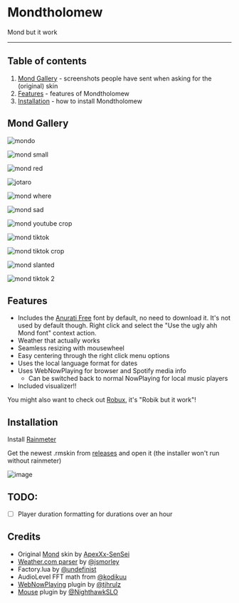 # Mondtholomew

Mond but it work

---

## Table of contents

1. [Mond Gallery](#gallery) - screenshots people have sent when asking for the (original) skin
2. [Features](#features) - features of Mondtholomew
3. [Installation](#installation) - how to install Mondtholomew

## Mond Gallery

![mondo](https://user-images.githubusercontent.com/93496808/196546066-9f953b05-69fe-4f50-9a01-b58d1e03d107.jpg)

![mond small](https://user-images.githubusercontent.com/93496808/209139555-5de5a09d-bf11-47b5-a035-882a5671db4f.png)

![mond red](https://user-images.githubusercontent.com/93496808/218572990-d6461595-65c8-44dd-bcbd-2a13b0ae0bcb.png)

![jotaro](https://user-images.githubusercontent.com/93496808/219949044-550f362a-cdf4-4b5d-bc36-606afd09b5b4.png)

![mond where](https://user-images.githubusercontent.com/93496808/220199039-bb8ab963-5e0c-471e-8f7f-d4d3bba14a88.png)

![mond sad](https://user-images.githubusercontent.com/93496808/221367561-7f852938-62b7-4a02-add1-191d8107b2d2.jpg)

![mond youtube crop](https://user-images.githubusercontent.com/93496808/222760711-75601013-22c1-4ff3-af77-f700519ebac2.jpg)

![mond tiktok](https://user-images.githubusercontent.com/93496808/221813383-5d7beee3-a50f-4acd-90b9-61779b0cc533.png)

![mond tiktok crop](https://user-images.githubusercontent.com/93496808/222759978-207f2013-5059-47e8-8d17-e33a99995d82.png)

![mond slanted](https://user-images.githubusercontent.com/93496808/223145096-20c08f77-a16f-4930-9eb1-3028cab515b1.jpg)

![mond tiktok 2](https://user-images.githubusercontent.com/93496808/227754645-73f512b8-506b-4bdc-9ae3-4e0ef8e89bda.jpg)

## Features

- Includes the [Anurati Free](https://www.behance.net/gallery/33704618/ANURATI-Free-Font) font by default, no need to download it. It's not used by default though. Right click and select the "Use the ugly ahh Mond font" context action.
- Weather that actually works
- Seamless resizing with mousewheel
- Easy centering through the right click menu options
- Uses the local language format for dates
- Uses WebNowPlaying for browser and Spotify media info
  - Can be switched back to normal NowPlaying for local music players
- Included visualizer!!

You might also want to check out [Robux](https://github.com/reisir/robux), it's "Robik but it work"!

## Installation

Install [Rainmeter](https://www.rainmeter.net/)

Get the newest .rmskin from [releases](https://github.com/reisir/mondtholomew/releases) and open it (the installer won't run without rainmeter)

![image](https://user-images.githubusercontent.com/93496808/210018027-e1c0f16d-037f-4bc4-bf13-7f05090c9b93.png)

## TODO:

- [ ] Player duration formatting for durations over an hour

## Credits

- Original [Mond](https://www.deviantart.com/apexxx-sensei/art/Mond-762455575) skin by [ApexXx-SenSei](https://www.deviantart.com/apexxx-sensei)
- [Weather.com parser](https://forum.rainmeter.net/viewtopic.php?f=118&t=34628#p171501) by [@jsmorley](https://github.com/jsmorley)
- Factory.lua by [@undefinist](https://github.com/undefinist)
- AudioLevel FFT math from [@kodikuu](https://github.com/kodikuu)
- [WebNowPlaying](https://github.com/tjhrulz/WebNowPlaying) plugin by [@tjhrulz](https://github.com/tjhrulz)
- [Mouse](https://github.com/NighthawkSLO/Mouse.dll) plugin by [@NighthawkSLO](https://github.com/NighthawkSLO)
